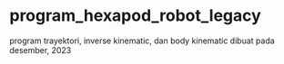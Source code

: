 # program_hexapod_robot_legacy
 program trayektori, inverse kinematic, dan body kinematic
 dibuat pada desember, 2023
 
